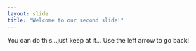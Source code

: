 ```yaml
---
layout: slide
title: "Welcome to our second slide!"
---
```

You can do this...just keep at it...
Use the left arrow to go back!
